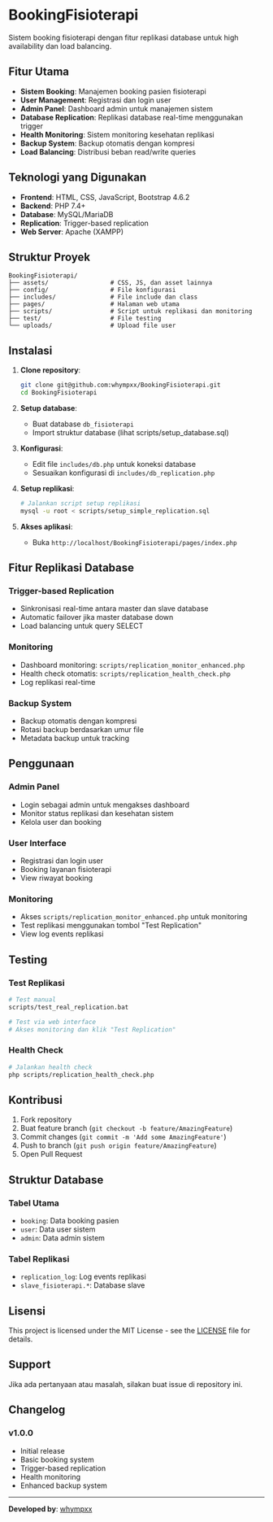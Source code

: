# BookingFisioterapi

Sistem booking fisioterapi dengan fitur replikasi database untuk high availability dan load balancing.

## Fitur Utama

- **Sistem Booking**: Manajemen booking pasien fisioterapi
- **User Management**: Registrasi dan login user
- **Admin Panel**: Dashboard admin untuk manajemen sistem
- **Database Replication**: Replikasi database real-time menggunakan trigger
- **Health Monitoring**: Sistem monitoring kesehatan replikasi
- **Backup System**: Backup otomatis dengan kompresi
- **Load Balancing**: Distribusi beban read/write queries

## Teknologi yang Digunakan

- **Frontend**: HTML, CSS, JavaScript, Bootstrap 4.6.2
- **Backend**: PHP 7.4+
- **Database**: MySQL/MariaDB
- **Replication**: Trigger-based replication
- **Web Server**: Apache (XAMPP)

## Struktur Proyek

```
BookingFisioterapi/
├── assets/                 # CSS, JS, dan asset lainnya
├── config/                 # File konfigurasi
├── includes/               # File include dan class
├── pages/                  # Halaman web utama
├── scripts/                # Script untuk replikasi dan monitoring
├── test/                   # File testing
└── uploads/                # Upload file user
```

## Instalasi

1. **Clone repository**:
   ```bash
   git clone git@github.com:whympxx/BookingFisioterapi.git
   cd BookingFisioterapi
   ```

2. **Setup database**:
   - Buat database `db_fisioterapi`
   - Import struktur database (lihat scripts/setup_database.sql)

3. **Konfigurasi**:
   - Edit file `includes/db.php` untuk koneksi database
   - Sesuaikan konfigurasi di `includes/db_replication.php`

4. **Setup replikasi**:
   ```bash
   # Jalankan script setup replikasi
   mysql -u root < scripts/setup_simple_replication.sql
   ```

5. **Akses aplikasi**:
   - Buka `http://localhost/BookingFisioterapi/pages/index.php`

## Fitur Replikasi Database

### Trigger-based Replication
- Sinkronisasi real-time antara master dan slave database
- Automatic failover jika master database down
- Load balancing untuk query SELECT

### Monitoring
- Dashboard monitoring: `scripts/replication_monitor_enhanced.php`
- Health check otomatis: `scripts/replication_health_check.php`
- Log replikasi real-time

### Backup System
- Backup otomatis dengan kompresi
- Rotasi backup berdasarkan umur file
- Metadata backup untuk tracking

## Penggunaan

### Admin Panel
- Login sebagai admin untuk mengakses dashboard
- Monitor status replikasi dan kesehatan sistem
- Kelola user dan booking

### User Interface
- Registrasi dan login user
- Booking layanan fisioterapi
- View riwayat booking

### Monitoring
- Akses `scripts/replication_monitor_enhanced.php` untuk monitoring
- Test replikasi menggunakan tombol "Test Replication"
- View log events replikasi

## Testing

### Test Replikasi
```bash
# Test manual
scripts/test_real_replication.bat

# Test via web interface
# Akses monitoring dan klik "Test Replication"
```

### Health Check
```bash
# Jalankan health check
php scripts/replication_health_check.php
```

## Kontribusi

1. Fork repository
2. Buat feature branch (`git checkout -b feature/AmazingFeature`)
3. Commit changes (`git commit -m 'Add some AmazingFeature'`)
4. Push to branch (`git push origin feature/AmazingFeature`)
5. Open Pull Request

## Struktur Database

### Tabel Utama
- `booking`: Data booking pasien
- `user`: Data user sistem
- `admin`: Data admin sistem

### Tabel Replikasi
- `replication_log`: Log events replikasi
- `slave_fisioterapi.*`: Database slave

## Lisensi

This project is licensed under the MIT License - see the [LICENSE](LICENSE) file for details.

## Support

Jika ada pertanyaan atau masalah, silakan buat issue di repository ini.

## Changelog

### v1.0.0
- Initial release
- Basic booking system
- Trigger-based replication
- Health monitoring
- Enhanced backup system

---

**Developed by**: [whympxx](https://github.com/whympxx)
